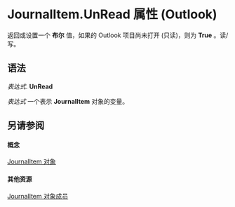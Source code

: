 
# JournalItem.UnRead 属性 (Outlook)

返回或设置一个 **布尔** 值，如果的 Outlook 项目尚未打开 (只读)，则为 **True** 。读/写。


## 语法

 _表达式_. **UnRead**

 _表达式_ 一个表示 **JournalItem** 对象的变量。


## 另请参阅


#### 概念


[JournalItem 对象](6e850295-39f9-47b8-e866-9622e9958c69.md)
#### 其他资源


[JournalItem 对象成员](13a0cd10-44bc-a167-c613-93985f698d95.md)